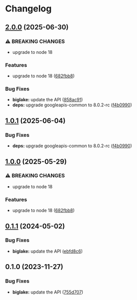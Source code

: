 # Changelog

## [2.0.0](https://github.com/googleapis/google-api-nodejs-client/compare/biglake-v1.0.1...biglake-v2.0.0) (2025-06-30)


### ⚠ BREAKING CHANGES

* upgrade to node 18

### Features

* upgrade to node 18 ([682fbb8](https://github.com/googleapis/google-api-nodejs-client/commit/682fbb869189ae92b3e9a194d37d0548af0c1f92))


### Bug Fixes

* **biglake:** update the API ([858ac91](https://github.com/googleapis/google-api-nodejs-client/commit/858ac910eaa4975a43dffebc5cd867229ba3def5))
* **deps:** upgrade googleapis-common to 8.0.2-rc ([f4b0990](https://github.com/googleapis/google-api-nodejs-client/commit/f4b099071040cfbcfe4a2e7d487d45ee93b369e0))

## [1.0.1](https://github.com/googleapis/google-api-nodejs-client/compare/biglake-v1.0.0...biglake-v1.0.1) (2025-06-04)


### Bug Fixes

* **deps:** upgrade googleapis-common to 8.0.2-rc ([f4b0990](https://github.com/googleapis/google-api-nodejs-client/commit/f4b099071040cfbcfe4a2e7d487d45ee93b369e0))

## [1.0.0](https://github.com/googleapis/google-api-nodejs-client/compare/biglake-v0.1.1...biglake-v1.0.0) (2025-05-29)


### ⚠ BREAKING CHANGES

* upgrade to node 18

### Features

* upgrade to node 18 ([682fbb8](https://github.com/googleapis/google-api-nodejs-client/commit/682fbb869189ae92b3e9a194d37d0548af0c1f92))

## [0.1.1](https://github.com/googleapis/google-api-nodejs-client/compare/biglake-v0.1.0...biglake-v0.1.1) (2024-05-02)


### Bug Fixes

* **biglake:** update the API ([ebfd8c6](https://github.com/googleapis/google-api-nodejs-client/commit/ebfd8c6610f83f7ed63d21705f7d1eb2ed6db2d0))

## 0.1.0 (2023-11-27)


### Bug Fixes

* **biglake:** update the API ([755d707](https://github.com/googleapis/google-api-nodejs-client/commit/755d707cc4f4dfd6b653188e3931f618e905a7ab))
